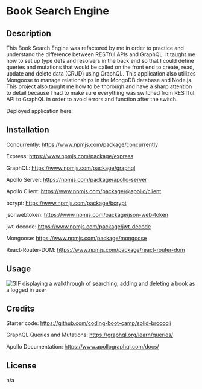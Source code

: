 # Book Search Engine

## Description
This Book Search Engine was refactored by me in order to practice and understand the difference between RESTful APIs and GraphQL. It taught me how to set up type defs and resolvers in the back end so that I could define queries and mutations that would be called on the front end to create, read, update and delete data (CRUD) using GraphQL. This application also utilizes Mongoose to manage relationships in the MongoDB database and Node.js. This project also taught me how to be thorough and have a sharp attention to detail because I had to make sure everything was switched from RESTful API to GraphQL in order to avoid errors and function after the switch.

Deployed application here:

## Installation
Concurrently: https://www.npmjs.com/package/concurrently

Express: https://www.npmjs.com/package/express

GraphQL: https://www.npmjs.com/package/graphql

Apollo Server: https://npmjs.com/package/apollo-server

Apollo Client: https://www.npmjs.com/package/@apollo/client

bcrypt: https://www.npmjs.com/package/bcrypt

jsonwebtoken: https://www.npmjs.com/package/json-web-token

jwt-decode: https://www.npmjs.com/package/jwt-decode

Mongoose: https://www.npmjs.com/package/mongoose

React-Router-DOM: https://www.npmjs.com/package/react-router-dom

## Usage
![GIF displaying a walkthrough of searching, adding and deleting a book as a logged in user](../book-search-engine/client/public/book-search-engine-walkthrough.gif)

## Credits
Starter code: https://github.com/coding-boot-camp/solid-broccoli

GraphQL Queries and Mutations: https://graphql.org/learn/queries/

Apollo Documentation: https://www.apollographql.com/docs/

## License
n/a